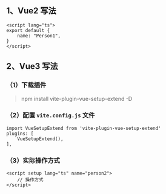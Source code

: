 ## 1、Vue2 写法

```vue
<script lang="ts">
export default {
    name: "Person1",
}
</script>
```

## 2、Vue3 写法

### （1）下载插件

> npm install vite-plugin-vue-setup-extend -D

### （2）配置 `vite.config.js` 文件

```vue
import VueSetupExtend from 'vite-plugin-vue-setup-extend'
plugins: [
    VueSetupExtend(),
],
```

### （3）实际操作方式

```vue
<script setup lang="ts" name="person2">
    // 操作方式
</script>
```

